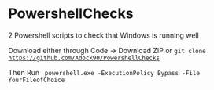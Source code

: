 # PowershellChecks
2 Powershell scripts to check that Windows is running well


Download either through Code -> Download ZIP or
<code>git clone https://github.com/Adock90/PowershellChecks</code>

Then Run
<code> powershell.exe -ExecutionPolicy Bypass -File YourFileofChoice </code>

